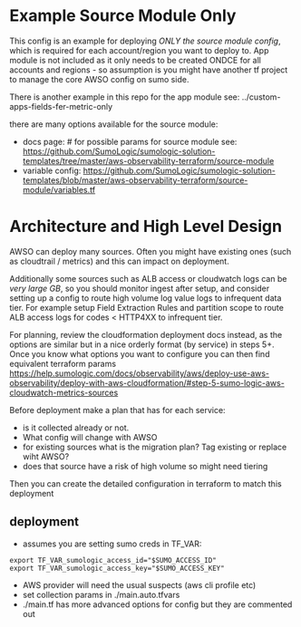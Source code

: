 # Example Source Module Only
This config is an example for deploying *ONLY the source module config*, which is required for each account/region you want to deploy to.
App module is not included as it only needs to be created ONDCE for all accounts and regions - so assumption is you might have another tf project to manage the core AWSO config on sumo side.

There is another example in this repo for the app module see: ../custom-apps-fields-fer-metric-only

there are many options available for the source module:
- docs page: # for possible params for source module see: https://github.com/SumoLogic/sumologic-solution-templates/tree/master/aws-observability-terraform/source-module
- variable config: https://github.com/SumoLogic/sumologic-solution-templates/blob/master/aws-observability-terraform/source-module/variables.tf

# Architecture and High Level Design
AWSO can deploy many sources. Often you might have existing ones (such as cloudtrail / metrics) and this can impact on deployment.

Additionally some sources such as ALB access or cloudwatch logs can be *very large GB*, so you should monitor ingest after setup, and consider setting up a config to route high volume log value logs to infrequent data tier. For example setup Field Extraction Rules and partition scope to route ALB access logs for codes < HTTP4XX to infrequent tier.

For planning, review the cloudformation deployment docs instead, as the options are similar but in a nice orderly format (by service) in steps 5+. Once you know what options you want to configure you can then find equivalent terraform params
https://help.sumologic.com/docs/observability/aws/deploy-use-aws-observability/deploy-with-aws-cloudformation/#step-5-sumo-logic-aws-cloudwatch-metrics-sources

Before deployment make a plan that has for each service:
- is it collected already or not. 
- What config will change with AWSO
- for existing sources what is the migration plan? Tag existing or replace wiht AWSO?
- does that source have a risk of high volume so might need tiering

Then you can create the detailed configuration in terraform to match this deployment

## deployment
- assumes you are setting sumo creds in TF_VAR: 
```
export TF_VAR_sumologic_access_id="$SUMO_ACCESS_ID"
export TF_VAR_sumologic_access_key="$SUMO_ACCESS_KEY"
```
- AWS provider will need the usual suspects (aws cli profile etc)
- set collection params in ./main.auto.tfvars
- ./main.tf has more advanced options for config but they are commented out